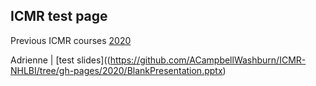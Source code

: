 ## ICMR test page

Previous ICMR courses
[2020](https://github.com/ACampbellWashburn/ICMR-NHLBI/tree/gh-pages/2020/BlankPresentation.pptx)

Adrienne | [test slides]((https://github.com/ACampbellWashburn/ICMR-NHLBI/tree/gh-pages/2020/BlankPresentation.pptx)
